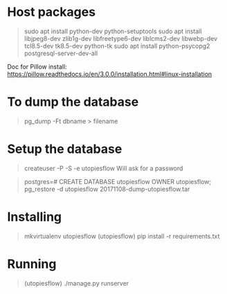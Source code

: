 

# Host packages

> sudo apt install python-dev python-setuptools
> sudo apt install libjpeg8-dev zlib1g-dev libfreetype6-dev liblcms2-dev libwebp-dev tcl8.5-dev tk8.5-dev python-tk
> sudo apt install python-psycopg2 postgresql-server-dev-all

Doc for Pillow install: https://pillow.readthedocs.io/en/3.0.0/installation.html#linux-installation

# To dump the database

> pg_dump -Ft dbname > filename

# Setup the database

> createuser -P -S -e utopiesflow
Will ask for a password

> postgres=# CREATE DATABASE utopiesflow OWNER utopiesflow;
> pg_restore -d utopiesflow 20171108-dump-utopiesflow.tar

# Installing

> mkvirtualenv utopiesflow
> (utopiesflow) pip install -r requirements.txt

# Running

> (utopiesflow) ./manage.py runserver
